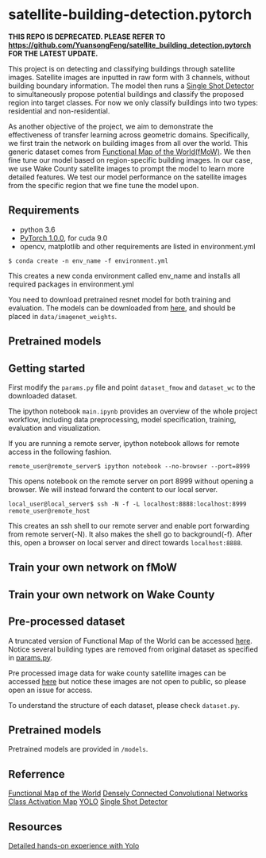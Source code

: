 # satellite-building-detection.pytorch

**THIS REPO IS DEPRECATED. PLEASE REFER TO https://github.com/YuansongFeng/satellite_building_detection.pytorch FOR THE LATEST UPDATE.**

This project is on detecting and classifying buildings through satellite images. Satellite images are inputted in raw form with 3 channels, without building boundary information. The model then runs a [Single Shot Detector](https://arxiv.org/abs/1512.02325) to simultaneously propose potential buildings and classify the proposed region into target classes. For now we only classify buildings into two types: residential and non-residential. 

As another objective of the project, we aim to demonstrate the effectiveness of transfer learning across geometric domains. Specifically, we first train the network on building images from all over the world. This generic dataset comes from [Functional Map of the World(fMoW)](https://arxiv.org/abs/1711.07846). We then fine tune our model based on region-specific building images. In our case, we use Wake County satellite images to prompt the model to learn more detailed features. We test our model performance on the satellite images from the specific region that we fine tune the model upon. 

## Requirements
- python 3.6 
- [PyTorch 1.0.0](https://pytorch.org/), for cuda 9.0
- opencv, matplotlib and other requirements are listed in environment.yml

```
$ conda create -n env_name -f environment.yml
```
This creates a new conda environment called env_name and installs all required packages in environment.yml


You need to download pretrained resnet model for both training and evaluation. The models can be downloaded from [here](https://drive.google.com/open?id=0B7fNdx_jAqhtbVYzOURMdDNHSGM), and should be placed in `data/imagenet_weights`.

## Pretrained models 


## Getting started 
First modify the `params.py` file and point `dataset_fmow` and `dataset_wc` to the downloaded dataset. 

The ipython notebook `main.ipynb` provides an overview of the whole project workflow, including data preprocessing, model specification, training, evaluation and visualization. 

If you are running a remote server, ipython notebook allows for remote access in the following fashion.
```
remote_user@remote_server$ ipython notebook --no-browser --port=8999
```
This opens notebook on the remote server on port 8999 without opening a browser. We will instead forward the content to our local server. 

```
local_user@local_server$ ssh -N -f -L localhost:8888:localhost:8999 remote_user@remote_host
```
This creates an ssh shell to our remote server and enable port forwarding from remote server(-N). It also makes the shell go to background(-f). 
After this, open a browser on local server and direct towards `localhost:8888`. 


## Train your own network on fMoW

## Train your own network on Wake County 


## Pre-processed dataset
A truncated version of Functional Map of the World can be accessed [here](https://drive.google.com/open?id=1sdcxiBlFWmbixkP-gSfXJUlSDNWXcHlR). Notice several building types are removed from original dataset as specified in [params.py](https://github.com/YuansongFeng/satellite-building-detection.pytorch/blob/master/params.py#L28-L92). 

Pre processed image data for wake county satellite images can be accessed [here](https://drive.google.com/file/d/1pEBzcPyIl1O2My8IO-E1nndHb7dTFZXD/view?usp=sharing) but notice these images are not open to public, so please open an issue for access. 

To understand the structure of each dataset, please check `dataset.py`. 

## Pretrained models
Pretrained models are provided in `/models`. 


## Referrence
[Functional Map of the World](https://arxiv.org/abs/1711.07846)
[Densely Connected Convolutional Networks](https://arxiv.org/abs/1608.06993)
[Class Activation Map](http://cnnlocalization.csail.mit.edu/Zhou_Learning_Deep_Features_CVPR_2016_paper.pdf)
[YOLO](https://arxiv.org/abs/1506.02640)
[Single Shot Detector](https://arxiv.org/abs/1512.02325)

## Resources
[Detailed hands-on experience with Yolo](https://blog.paperspace.com/how-to-implement-a-yolo-object-detector-in-pytorch/)
